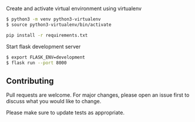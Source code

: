 Create and activate virtual environment using virtualenv
```bash
$ python3 -m venv python3-virtualenv
$ source python3-virtualenv/bin/activate
```

```bash
pip install -r requirements.txt
```

Start flask development server
```bash
$ export FLASK_ENV=development
$ flask run --port 8000
```

## Contributing

Pull requests are welcome. For major changes, please open an issue first to discuss what you would like to change.

Please make sure to update tests as appropriate.
